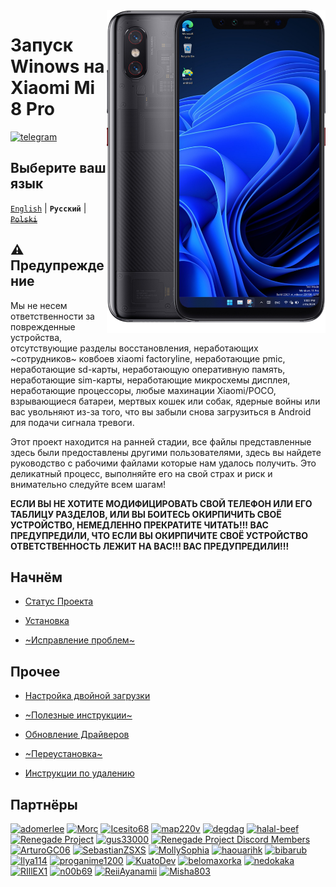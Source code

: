<img align="right" src="https://github.com/n00b69/woa-equuleus/blob/main/equuleus.png" width="350" alt="Windows 11 running on equuleus">

# Запуск Winows на Xiaomi Mi 8 Pro
[![telegram](https://img.shields.io/badge/chat-telegram-brightgreen.svg?logo=telegram&style=flat-square)](https://t.me/woaequuleus)

## Выберите ваш язык 
[`English`](README.md) | **`Pусский`** | ~~[`Polski`](/guide/README-pl.md)~~

## ⚠️ Предупреждение 
Мы не несем ответственности за поврежденные устройства, отсутствующие разделы восстановления, неработающих ~сотрудников~ ковбоев xiaomi factoryline, неработающие pmic, неработающие sd-карты, неработающую оперативную память, неработающие sim-карты, неработающие микросхемы дисплея, неработающие процессоры, любые махинации Xiaomi/POCO, взрывающиеся батареи, мертвых кошек или собак, ядерные войны или вас увольняют из-за того, что вы забыли снова загрузиться в Android для подачи сигнала тревоги.

Этот проект находится на ранней стадии, все файлы представленные здесь были предоставлены другими пользователями, здесь вы найдете руководство с рабочими файлами которые нам удалось получить. Это деликатный процесс, выполняйте его на свой страх и риск и внимательно следуйте всем шагам!

**ЕСЛИ ВЫ НЕ ХОТИТЕ МОДИФИЦИРОВАТЬ СВОЙ ТЕЛЕФОН ИЛИ ЕГО ТАБЛИЦУ РАЗДЕЛОВ, ИЛИ ВЫ БОИТЕСЬ ОКИРПИЧИТЬ СВОЁ УСТРОЙСТВО, НЕМЕДЛЕННО ПРЕКРАТИТЕ ЧИТАТЬ!!! ВАС ПРЕДУПРЕДИЛИ, ЧТО ЕСЛИ ВЫ ОКИРПИЧИТЕ СВОЁ УСТРОЙСТВО ОТВЕТСТВЕННОСТЬ ЛЕЖИТ НА ВАС!!! ВАС ПРЕДУПРЕДИЛИ!!!**

## Начнём
- [Статус Проекта](/guide/Russian/status-ru.md)

- [Установка](/guide/Russian/1-partition-ru.md)

- [~Исправление проблем~](/guide/Russian/troubleshooting-ru.md)


## Прочее 
- [Настройка двойной загрузки](/guide/Russian/dualboot-ru.md)

- [~Полезные инструкции~](/guide/Russian/materials-ru.md)

- [Обновление Драйверов](/guide/Russian/update-ru.md)

- [~Переустановка~](/guide/Russian/reinstall-ru.md)

- [Инструкции по удалению](/guide/Russian/uninstall-ru.md)

## Партнёры 
[<img alt="adomerlee" src="https://images.weserv.nl/?url=https://avatars.githubusercontent.com/u/109386069?v=4&w=45&fit=cover&mask=circle&maxage=7d" />](https://github.com/adomerlee)
[<img alt="Morc" src="https://images.weserv.nl/?url=https://avatars.githubusercontent.com/u/13377926?v=4&w=45&fit=cover&mask=circle&maxage=7d" />](https://github.com/TheMorc)
[<img alt="Icesito68" src="https://images.weserv.nl/?url=https://avatars.githubusercontent.com/u/113939920?v=4&w=45&fit=cover&mask=circle&maxage=7d" />](https://github.com/Icesito68)
[<img alt="map220v" src="https://images.weserv.nl/?url=https://avatars.githubusercontent.com/u/14368485?v=4&w=45&fit=cover&mask=circle&maxage=7d" />](https://github.com/map220v)
[<img alt="degdag" src="https://images.weserv.nl/?url=https://avatars.githubusercontent.com/u/22778181?v=4&w=45&fit=cover&mask=circle&maxage=7d" />](https://github.com/degdag)
[<img alt="halal-beef" src="https://images.weserv.nl/?url=https://avatars.githubusercontent.com/u/78730004?v=4&w=45&fit=cover&mask=circle&maxage=7d" />](https://github.com/halal-beef)
[<img alt="Renegade Project" src="https://images.weserv.nl/?url=https://avatars.githubusercontent.com/u/63859504?s=200&v=4&w=45&fit=cover&mask=circle&maxage=7d" />](https://github.com/edk2-porting)
[<img alt="gus33000" src="https://images.weserv.nl/?url=https://avatars.githubusercontent.com/u/3755345?v=4&w=45&fit=cover&mask=circle&maxage=7d" />](https://github.com/gus33000)
[<img alt="Renegade Project Discord Members" src="https://images.weserv.nl/?url=https://cdn.discordapp.com/icons/736563593058713690/68f67bfddf4390b11effc99917b16338.webp?size=256&w=45&fit=cover&mask=circle&maxage=7d" />](https://discord.gg/XXBWfag)
[<img alt="ArturoGC06" src="https://images.weserv.nl/?url=https://avatars.githubusercontent.com/u/76574534?v=4&w=45&fit=cover&mask=circle&maxage=7d" />](https://github.com/ArturoGC06)
[<img alt="SebastianZSXS" src="https://images.weserv.nl/?url=https://avatars.githubusercontent.com/u/111822607?v=4&w=45&fit=cover&mask=circle&maxage=7d" />](https://github.com/SebastianZSXS)
[<img alt="MollySophia" src="https://images.weserv.nl/?url=https://avatars.githubusercontent.com/u/20746884?v=4&w=45&fit=cover&mask=circle&maxage=7d" />](https://github.com/MollySophia)
[<img alt="haouarihk" src="https://images.weserv.nl/?url=https://avatars.githubusercontent.com/u/57036855?v=4&w=45&fit=cover&mask=circle&maxage=7d" />](https://github.com/haouarihk)
[<img alt="bibarub" src="https://images.weserv.nl/?url=https://avatars.githubusercontent.com/u/73599925?v=4&w=45&fit=cover&mask=circle&maxage=7d" />](https://github.com/bibarub)
[<img alt="Ilya114" src="https://images.weserv.nl/?url=https://avatars.githubusercontent.com/u/93242944?v=4&w=45&fit=cover&mask=circle&maxage=7d" />](https://github.com/Ilya114)
[<img alt="proganime1200" src="https://images.weserv.nl/?url=https://avatars.githubusercontent.com/u/32473502?v=4&w=45&fit=cover&mask=circle&maxage=7d" />](https://github.com/proganime1200)
[<img alt="KuatoDev" src="https://images.weserv.nl/?url=https://avatars.githubusercontent.com/u/17999613?v=4&w=45&fit=cover&mask=circle&maxage=7d" />](https://github.com/KuatoDev)
[<img alt="belomaxorka" src="https://images.weserv.nl/?url=https://avatars.githubusercontent.com/u/54049465?v=4&w=45&fit=cover&mask=circle&maxage=7d" />](https://github.com/belomaxorka)
[<img alt="nedokaka" src="https://images.weserv.nl/?url=https://avatars.githubusercontent.com/u/104865210?v=4&w=45&fit=cover&mask=circle&maxage=7d" />](https://github.com/nedokaka)
[<img alt="RIllEX1"
src="https://images.weserv.nl/?url=https://avatars.githubusercontent.com/u/142384494?v=4&w=45&fit=cover&mask=circle&maxage=7d" />](https://github.com/RIllEX1)
[<img alt="n00b69" src="https://images.weserv.nl/?url=https://avatars.githubusercontent.com/u/83274506?v=4&w=45&fit=cover&mask=circle&maxage=7d" />](https://github.com/n00b69) 
[<img alt="ReiiAyanamii" src="https://images.weserv.nl/?url=https://avatars.githubusercontent.com/u/100034859?v=4&w=45&fit=cover&mask=circle&maxage=7d" />](https://github.com/ReiiAyanamii)
[<img alt="Misha803" src="https://images.weserv.nl/?url=https://avatars.githubusercontent.com/u/118528504?v=4&w=45&fit=cover&mask=circle&maxage=7d" />](https://github.com/Misha803)


















